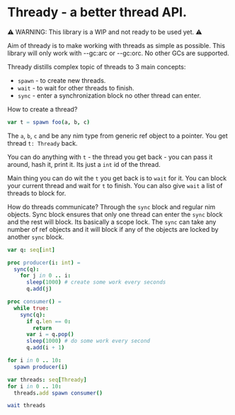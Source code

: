 # Thready - a better thread API.

⚠️ WARNING: This library is a WIP and not ready to be used yet. ⚠️

Aim of thready is to make working with threads as simple as possible. This library will only work with --gc:arc or --gc:orc. No other GCs are supported.

Thready distills complex topic of threads to 3 main concepts:

* `spawn` - to create new threads.
* `wait` - to wait for other threads to finish.
* `sync` - enter a synchronization block no other thread can enter.

How to create a thread?

```nim
var t = spawn foo(a, b, c)
```

The `a`, `b`, `c` and be any nim type from generic ref object to a pointer. You get thread `t: Thready` back.

You can do anything with `t` - the thread you get back - you can pass it around, hash it, print it. Its just a `int` id of the thread.

Main thing you can do wit the `t` you get back is to `wait` for it. You can block your current thread and wait for `t` to finish. You can also give `wait` a list of threads to block for.

How do threads communicate? Through the `sync` block and regular nim objects. Sync block ensures that only one thread can enter the `sync` block and the rest will block. Its basically a scope lock. The `sync` can take any number of ref objects and it will block if any of the objects are locked by another `sync` block.

```nim
var q: seq[int]

proc producer(i: int) =
  sync(q):
    for j in 0 .. i:
      sleep(1000) # create some work every seconds
      q.add(j)

proc consumer() =
  while true:
    sync(q):
      if q.len == 0:
        return
      var i = q.pop()
      sleep(1000) # do some work every second
      q.add(i + 1)

for i in 0 .. 10:
  spawn producer(i)

var threads: seq[Thready]
for i in 0 .. 10:
  threads.add spawn consumer()

wait threads
```
